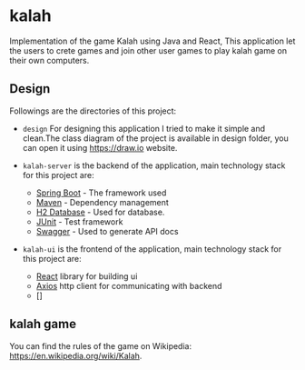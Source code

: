 # kalah
Implementation of the game Kalah using Java and React, This application let the users to crete games and join other user games to play kalah game on their own computers.

## Design

Followings are the directories of this project:

- `design` For designing this application I tried to make it simple and clean.The class diagram of the project is available in design folder, you can open it using https://draw.io website.


- `kalah-server` is the backend of the application, main technology stack for this project are:
    * [Spring Boot](https://projects.spring.io/spring-boot/) - The framework used
    * [Maven](https://maven.apache.org) - Dependency management
    * [H2 Database](https://www.h2database.com/) - Used for database.
    * [JUnit](https://junit.org) - Test framework
    * [Swagger](https://swagger.io) - Used to generate API docs


- `kalah-ui` is the frontend of the application, main technology stack for this project are:
    * [React](https://reactjs.org/) library for building ui
    * [Axios](https://axios-http.com/) http client for communicating with backend
    * []

## kalah game
You can find the rules of the game on Wikipedia: https://en.wikipedia.org/wiki/Kalah.
